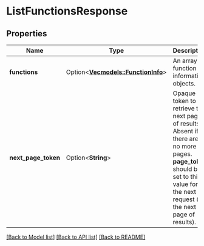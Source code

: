 # ListFunctionsResponse

## Properties

Name | Type | Description | Notes
------------ | ------------- | ------------- | -------------
**functions** | Option<[**Vec<models::FunctionInfo>**](FunctionInfo.md)> | An array of function information objects. | [optional]
**next_page_token** | Option<**String**> | Opaque token to retrieve the next page of results. Absent if there are no more pages. __page_token__ should be set to this value for the next request (for the next page of results).  | [optional]

[[Back to Model list]](../README.md#documentation-for-models) [[Back to API list]](../README.md#documentation-for-api-endpoints) [[Back to README]](../README.md)


